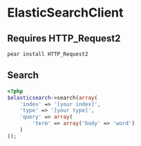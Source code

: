 ElasticSearchClient
===================

## Requires HTTP_Request2

```pear install HTTP_Request2```

## Search
```php
<?php
$elasticsearch->search(array(
    'index' => '[your index]',
    'type' => '[your type]',
    'query' => array(
        'term' => array('body' => 'word')
    )
));
```